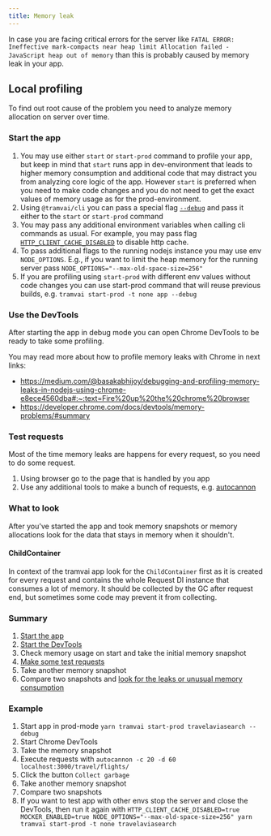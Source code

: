 ```yaml
---
title: Memory leak
---
```


In case you are facing critical errors for the server like `FATAL ERROR: Ineffective mark-compacts near heap limit Allocation failed - JavaScript heap out of memory` than this is probably caused by memory leak in your app.

## Local profiling

To find out root cause of the problem you need to analyze memory allocation on server over time.

### Start the app

1. You may use either `start` or `start-prod` command to profile your app, but keep in mind that `start` runs app in dev-environment that leads to higher memory consumption and additional code that may distract you from analyzing core logic of the app. However `start` is preferred when you need to make code changes and you do not need to get the exact values of memory usage as for the prod-environment.
2. Using `@tramvai/cli` you can pass a special flag [`--debug`](references/cli/base.md#debug-an-app) and pass it either to the `start` or `start-prod` command
3. You may pass any additional environment variables when calling cli commands as usual. For example, you may pass flag [`HTTP_CLIENT_CACHE_DISABLED`](references/modules/http-client.md#http-client#how-to-disable-http-request-caching) to disable http cache.
4. To pass additional flags to the running nodejs instance you may use env `NODE_OPTIONS`. E.g., if you want to limit the heap memory for the running server pass `NODE_OPTIONS="--max-old-space-size=256"`
5. If you are profiling using `start-prod` with different env values without code changes you can use start-prod command that will reuse previous builds, e.g. `tramvai start-prod -t none app --debug`

### Use the DevTools

After starting the app in debug mode you can open Chrome DevTools to be ready to take some profiling.

You may read more about how to profile memory leaks with Chrome in next links:

- https://medium.com/@basakabhijoy/debugging-and-profiling-memory-leaks-in-nodejs-using-chrome-e8ece4560dba#:~:text=Fire%20up%20the%20chrome%20browser
- https://developer.chrome.com/docs/devtools/memory-problems/#summary

### Test requests

Most of the time memory leaks are happens for every request, so you need to do some request.

1. Using browser go to the page that is handled by you app
2. Use any additional tools to make a bunch of requests, e.g. [autocannon](https://github.com/mcollina/autocannon)

### What to look

After you've started the app and took memory snapshots or memory allocations look for the data that stays in memory when it shouldn't.

#### ChildContainer

In context of the tramvai app look for the `ChildContainer` first as it is created for every request and contains the whole Request DI instance that consumes a lot of memory. It should be collected by the GC after request end, but sometimes some code may prevent it from collecting.

### Summary

1. [Start the app](#start-the-app)
2. [Start the DevTools](#use-the-devtools)
3. Check memory usage on start and take the initial memory snapshot
4. [Make some test requests](#test-requests)
5. Take another memory snapshot
6. Compare two snapshots and [look for the leaks or unusual memory consumption](#what-to-look)

### Example

1. Start app in prod-mode `yarn tramvai start-prod travelaviasearch --debug`
2. Start Chrome DevTools
3. Take the memory snapshot
4. Execute requests with `autocannon -c 20 -d 60 localhost:3000/travel/flights/`
5. Click the button `Collect garbage`
6. Take another memory snapshot
7. Compare two snapshots
8. If you want to test app with other envs stop the server and close the DevTools, then run it again with `HTTP_CLIENT_CACHE_DISABLED=true MOCKER_ENABLED=true NODE_OPTIONS="--max-old-space-size=256" yarn tramvai start-prod -t none travelaviasearch`
